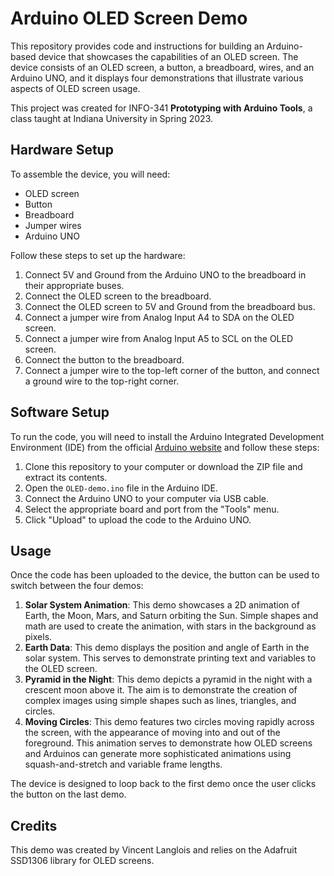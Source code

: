 # Arduino OLED Screen Demo

This repository provides code and instructions for building an Arduino-based device that showcases the capabilities of an OLED screen. The device consists of an OLED screen, a button, a breadboard, wires, and an Arduino UNO, and it displays four demonstrations that illustrate various aspects of OLED screen usage.

This project was created for INFO-341 **Prototyping with Arduino Tools**, a class taught at Indiana University in Spring 2023.

## Hardware Setup

To assemble the device, you will need:

- OLED screen
- Button
- Breadboard
- Jumper wires
- Arduino UNO

Follow these steps to set up the hardware:

1. Connect 5V and Ground from the Arduino UNO to the breadboard in their appropriate buses.
2. Connect the OLED screen to the breadboard.
3. Connect the OLED screen to 5V and Ground from the breadboard bus.
4. Connect a jumper wire from Analog Input A4 to SDA on the OLED screen.
5. Connect a jumper wire from Analog Input A5 to SCL on the OLED screen.
6. Connect the button to the breadboard.
7. Connect a jumper wire to the top-left corner of the button, and connect a ground wire to the top-right corner.

## Software Setup

To run the code, you will need to install the Arduino Integrated Development Environment (IDE) from the official [Arduino website](https://www.arduino.cc/en/software/) and follow these steps:

1. Clone this repository to your computer or download the ZIP file and extract its contents.
2. Open the `OLED-demo.ino` file in the Arduino IDE.
3. Connect the Arduino UNO to your computer via USB cable.
4. Select the appropriate board and port from the "Tools" menu.
5. Click "Upload" to upload the code to the Arduino UNO.

## Usage

Once the code has been uploaded to the device, the button can be used to switch between the four demos:

1. **Solar System Animation**: This demo showcases a 2D animation of Earth, the Moon, Mars, and Saturn orbiting the Sun. Simple shapes and math are used to create the animation, with stars in the background as pixels.
2. **Earth Data**: This demo displays the position and angle of Earth in the solar system. This serves to demonstrate printing text and variables to the OLED screen.
3. **Pyramid in the Night**: This demo depicts a pyramid in the night with a crescent moon above it. The aim is to demonstrate the creation of complex images using simple shapes such as lines, triangles, and circles.
4. **Moving Circles**: This demo features two circles moving rapidly across the screen, with the appearance of moving into and out of the foreground. This animation serves to demonstrate how OLED screens and Arduinos can generate more sophisticated animations using squash-and-stretch and variable frame lengths.

The device is designed to loop back to the first demo once the user clicks the button on the last demo.

## Credits

This demo was created by Vincent Langlois and relies on the Adafruit SSD1306 library for OLED screens. 
